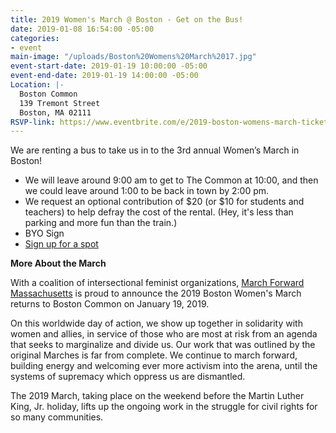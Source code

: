 ```yaml
---
title: 2019 Women's March @ Boston - Get on the Bus!
date: 2019-01-08 16:54:00 -05:00
categories:
- event
main-image: "/uploads/Boston%20Womens%20March%2017.jpg"
event-start-date: 2019-01-19 10:00:00 -05:00
event-end-date: 2019-01-19 14:00:00 -05:00
Location: |-
  Boston Common
  139 Tremont Street
  Boston, MA 02111
RSVP-link: https://www.eventbrite.com/e/2019-boston-womens-march-tickets-53064999843
---
```


We are renting a bus to take us in to the 3rd annual Women’s March in Boston! 
* We will leave around 9:00 am to get to The Common at 10:00, and then we could leave around 1:00 to be back in town by 2:00 pm. 
* We request an optional contribution of $20 (or $10 for students and teachers) to help defray the cost of the rental. (Hey, it's less than parking and more fun than the train.)
* BYO Sign 
* [Sign up for a spot](http://evite.me/jBGQBsZp8C)

**More About the March**

With a coalition of intersectional feminist organizations, [March Forward Massachusetts](https://www.marchforwardmassaction.org/) is proud to announce the 2019 Boston Women's March returns to Boston Common on January 19, 2019. 

On this worldwide day of action, we show up together in solidarity with women and allies, in service of those who are most at risk from an agenda that seeks to marginalize and divide us. Our work that was outlined by the original Marches is far from complete. We continue to march forward, building energy and welcoming ever more activism into the arena, until the systems of supremacy which oppress us are dismantled. 

The 2019 March, taking place on the weekend before the Martin Luther King, Jr. holiday, lifts up the ongoing work in the struggle for civil rights for so many communities.